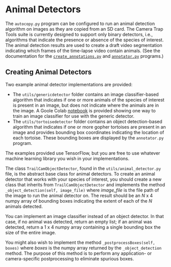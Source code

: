 # Animal Detectors

The ```autocopy.py``` program can be configured to run an animal detection algorithm
on images as they are copied from an SD card.  The Camera Trap Tools suite is
currently designed to support only binary detectors, i.e., algorithms that indicate
the presence or absence of the species of interest.  The animal detection results are
used to create a draft video segmentation indicating which frames of the time-lapse video
contain animals.  (See the documentation for the [```create_annotations.py```](https://github.com/hiltonml/camera_trap_tools/blob/main/code/documentation/create_annotations.md) and [```annotator.py```](https://github.com/hiltonml/camera_trap_tools/blob/main/code/documentation/annotator.md)
programs.)

## Creating Animal Detectors

Two example animal detector implementations are provided:
- The ```utils/genericdetector``` folder contains an image classifier-based
algorithm that indicates if one or more animals of the species of interest is present in an image, but does
not indicate where the animals are in the image.  A Goole Colab [notebook](https://github.com/hiltonml/camera_trap_tools/blob/main/code/utils/genericdetector/Generic_Animal_Detector.ipynb) is provided showing one way to train
an image classifier for use with the generic detector.
- The ```utils/tortoisedetector``` folder contains an object detection-based algorithm that indicates if one or more gopher tortoises
are present in an image and provides bounding box coordinates indicating the location of each tortoise.  These bounding boxes are displayed by the ```annotator.py``` program.

The examples provided use TensorFlow, but you are free to use whatever machine learning library you wish in your 
implementations.

The class ```TrailCamObjectDetector```, found in the ```utils/animal_detector.py``` file, is the abstract base class for animal
detectors.  To create an animal detector that works with your species of interest,
you should create a new class that inherits from ```TrailCamObjectDetector```
and implements the method 
    ```_object_detection(self, image_file)```
where *image_file* is the file path of the image to run the animal detector on. 
The result should be an _N_ x 4 numpy array of bounding boxes indicating 
the extent of each of the _N_ animals detected.  

You can implement an image classifier
instead of an object detector. In that case, if no animal was detected, 
return an empty list; if an animal was detected, return a 1 x 4 numpy array 
containing a single bounding box the size of the entire image.
 
You might also wish to implement the method 
    ```_postprocessBoxes(self, boxes)```
where *boxes* is the numpy array returned by the ```_object_detection``` method.
The purpose of this method is to perform any application- or camera-specific 
postprocessing to eliminate spurious boxes.

